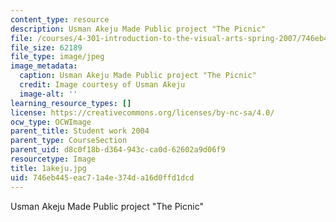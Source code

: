 ```yaml
---
content_type: resource
description: Usman Akeju Made Public project "The Picnic"
file: /courses/4-301-introduction-to-the-visual-arts-spring-2007/746eb445eac71a4e374da16d0ffd1dcd_1akeju.jpg
file_size: 62189
file_type: image/jpeg
image_metadata:
  caption: Usman Akeju Made Public project "The Picnic"
  credit: Image courtesy of Usman Akeju
  image-alt: ''
learning_resource_types: []
license: https://creativecommons.org/licenses/by-nc-sa/4.0/
ocw_type: OCWImage
parent_title: Student work 2004
parent_type: CourseSection
parent_uid: d8c0f18b-d364-943c-ca0d-62602a9d06f9
resourcetype: Image
title: 1akeju.jpg
uid: 746eb445-eac7-1a4e-374d-a16d0ffd1dcd
---
```

Usman Akeju Made Public project "The Picnic"